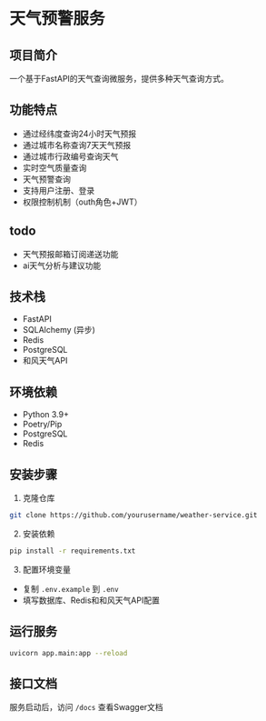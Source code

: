 # 天气预警服务

## 项目简介
一个基于FastAPI的天气查询微服务，提供多种天气查询方式。

## 功能特点
- 通过经纬度查询24小时天气预报
- 通过城市名称查询7天天气预报
- 通过城市行政编号查询天气
- 实时空气质量查询
- 天气预警查询
- 支持用户注册、登录
- 权限控制机制（outh角色+JWT）

## todo
- 天气预报邮箱订阅递送功能
- ai天气分析与建议功能

## 技术栈
- FastAPI
- SQLAlchemy (异步)
- Redis
- PostgreSQL
- 和风天气API

## 环境依赖
- Python 3.9+
- Poetry/Pip
- PostgreSQL
- Redis

## 安装步骤
1. 克隆仓库
```bash
git clone https://github.com/yourusername/weather-service.git
```

2. 安装依赖
```bash
pip install -r requirements.txt
```

3. 配置环境变量
- 复制 `.env.example` 到 `.env`
- 填写数据库、Redis和和风天气API配置

## 运行服务
```bash
uvicorn app.main:app --reload
```

## 接口文档
服务启动后，访问 `/docs` 查看Swagger文档
